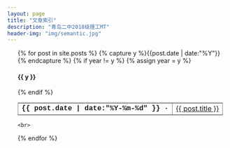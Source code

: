 ```yaml
---
layout: page
title: "文章索引"
description: "青岛二中2018级理工MT"
header-img: "img/semantic.jpg"
---
```



<ul class="listing">
{% for post in site.posts %}
  {% capture y %}{{post.date | date:"%Y"}}{% endcapture %}
  {% if year != y %}
    {% assign year = y %}
    <h4>{{ y }}</h4>
  {% endif %}
  <table style="border-collapse: collapse; width: 100%; border-style: none;" border="1">
<tbody>
<tr>
<td><time style="font-weight: bolder; font-family: Courier New, monospace" datetime="{{ post.date | date:"%Y-%m-%d" }}">{{ post.date | date:"%Y-%m-%d" }} · </time></td>
<td><a href="{{ post.url | prepend: site.baseurl }}" title="{{ post.title }}" target="_blank">{{ post.title }}</a></td>
</tr>
</tbody>
</table>
    
    <br> 
{% endfor %}
</ul>